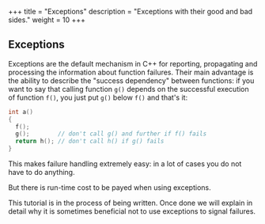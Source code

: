 +++
title = "Exceptions"
description = "Exceptions with their good and bad sides."
weight = 10
+++

## Exceptions

Exceptions are the default mechanism in C++ for reporting, propagating and
processing the information about function failures. Their main advantage is
the ability to describe the "success dependency" between functions: if you want to
say that calling function `g()` depends on the successful execution of function `f()`,
you just put `g()` below `f()` and that's it:

```c++
int a()
{
  f();
  g();        // don't call g() and further if f() fails
  return h(); // don't call h() if g() fails
}
```

This makes failure handling extremely easy: in a lot of cases you do not have
to do anything.

But there is run-time cost to be payed when using exceptions.

This tutorial is in the process of being written. Once done we will explain in detail
why it is sometimes beneficial not to use exceptions to signal failures.
